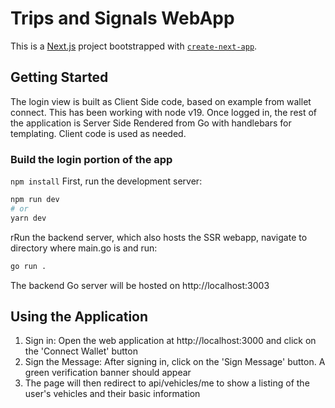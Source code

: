 # Trips and Signals WebApp

This is a [Next.js](https://nextjs.org/) project bootstrapped with
[`create-next-app`](https://github.com/vercel/next.js/tree/canary/packages/create-next-app).

## Getting Started

The login view is built as Client Side code, based on example from wallet connect. This has been working with node v19.
Once logged in, the rest of the application is Server Side Rendered from Go with handlebars for templating. Client code is used as needed. 

### Build the login portion of the app

`npm install`
First, run the development server: 

```bash
npm run dev
# or
yarn dev
```

rRun the backend server, which also hosts the SSR webapp, navigate to directory where main.go is and run:

```bash
go run .
```

The backend Go server will be hosted on http://localhost:3003

## Using the Application

1. Sign in: Open the web application at http://localhost:3000 and click on the 'Connect Wallet' button
2. Sign the Message: After signing in, click on the 'Sign Message' button. A green verification banner should appear
3. The page will then redirect to api/vehicles/me to show a listing of the user's vehicles and their basic information
   
